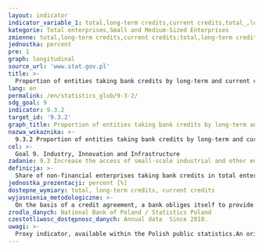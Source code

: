 ```yaml
---
layout: indicator
indicator_variable_1: total,long-term credits,current credits,total_,long-term credits_,current credits_
kategorie: Total enterprises,Small and Medium-Sized Enterprises
zmienne: total,long-term credits,current credits;total,long-term credits,current credits
jednostka: percent
pre: 1
graph: longitudinal
source_url: 'www.stat.gov.pl'
title: >-
  Proportion of entities taking bank credits by long-term and current credits
lang: en
permalink: /en/statistics_glob/9-3-2/
sdg_goal: 9
indicator: 9.3.2
target_id: '9.3.2'
graph_title: Proportion of entities taking bank credits by long-term and current credits
nazwa_wskaznika: >-
  9.3.2 Proportion of entities taking bank credits by long-term and current credits
cel: >-
  Goal 9. Industry, Innovation and Infrastructure
zadanie: 9.3 Increase the access of small-scale industrial and other enterprises, in particular in developing countries, to financial services, including affordable credit, and their integration into value chains and markets
definicja: >-
  Share of non-financial enterprises taking bank credits in total enterprises.
jednostka_prezentacji: percent [%]
dostepne_wymiary: total, long-term credits, current credits
wyjasnienia_metodologiczne: >-
  On the basis of a credit agreement, a bank obliges itself to provide a borrower with a certain amount of money for a specific purpose and specified amount of time outlined in the agreement, whereas the borrower obliges themselves to use the borrowed money in accordance with the agreement terms, to return the amount of the used credit with interest on the agreed redemption dates and to repay commission on the received credit.Long-term credits – credits whose redemption date exceeds 12 months since the balance sheet day.Current credits – credits whose redemption date occurs within 12 months since the balance sheet day.
zrodlo_danych: National Bank of Poland / Statistics Poland
czestotliwosc_dostępnosc_danych: Annual data  Since 2010.
uwagi: >-
  Proxy indicator, available within the Polish public statistics.An original indicator, adopted by the UN for monitoring target 9.3 of the 2030 Agenda is 9.3.2 Proportion of small-scale industries with a loan or line of credit.
---
```

